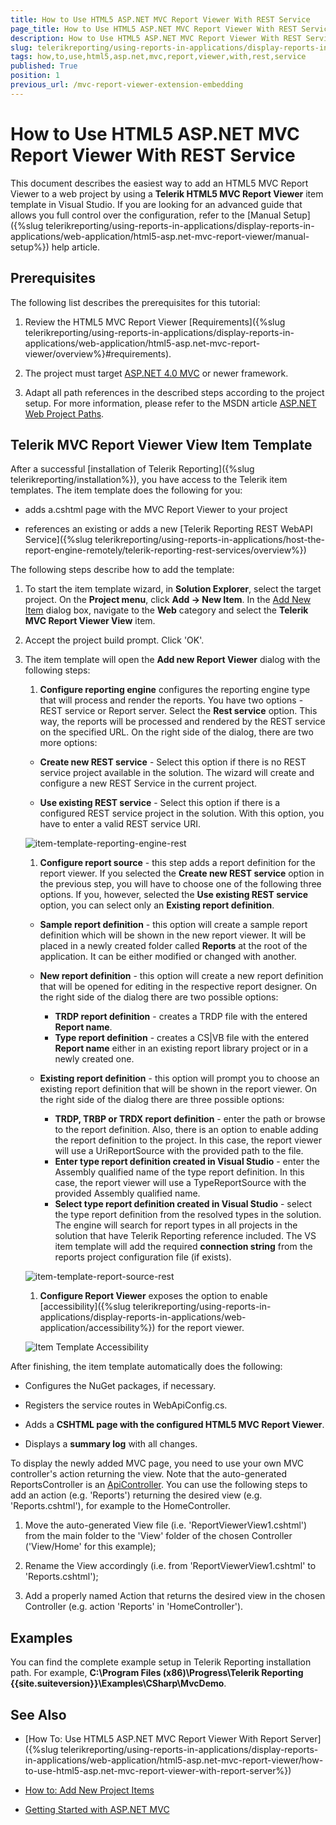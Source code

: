 ```yaml
---
title: How to Use HTML5 ASP.NET MVC Report Viewer With REST Service
page_title: How to Use HTML5 ASP.NET MVC Report Viewer With REST Service 
description: How to Use HTML5 ASP.NET MVC Report Viewer With REST Service
slug: telerikreporting/using-reports-in-applications/display-reports-in-applications/web-application/html5-asp.net-mvc-report-viewer/how-to-use-html5-asp.net-mvc-report-viewer-with-rest-service
tags: how,to,use,html5,asp.net,mvc,report,viewer,with,rest,service
published: True
position: 1
previous_url: /mvc-report-viewer-extension-embedding
---
```


# How to Use HTML5 ASP.NET MVC Report Viewer With REST Service

This document describes the easiest way to add an HTML5 MVC Report Viewer to a web project by using a __Telerik HTML5 MVC Report Viewer__ item template in Visual Studio. If you are looking for an advanced guide that allows you full control over the configuration, refer to the [Manual Setup]({%slug telerikreporting/using-reports-in-applications/display-reports-in-applications/web-application/html5-asp.net-mvc-report-viewer/manual-setup%}) help article. 

## Prerequisites

The following list describes the prerequisites for this tutorial: 

1. Review the HTML5 MVC Report Viewer [Requirements]({%slug telerikreporting/using-reports-in-applications/display-reports-in-applications/web-application/html5-asp.net-mvc-report-viewer/overview%}#requirements). 

1. The project must target [ASP.NET 4.0 MVC](https://dotnet.microsoft.com/apps/aspnet/mvc) or newer framework. 

1. Adapt all path references in the described steps according to the project setup. For more information, please refer to the MSDN article [ASP.NET Web Project Paths](https://docs.microsoft.com/en-us/previous-versions/ms178116(v=vs.140)). 

## Telerik MVC Report Viewer View Item Template

After a successful [installation of Telerik Reporting]({%slug telerikreporting/installation%}), you have access to the Telerik item templates. The item template does the following for you: 

* adds a.cshtml page with the MVC Report Viewer to your project 

* references an existing or adds a new [Telerik Reporting REST WebAPI Service]({%slug telerikreporting/using-reports-in-applications/host-the-report-engine-remotely/telerik-reporting-rest-services/overview%})

The following steps describe how to add the template: 

1. To start the item template wizard, in __Solution Explorer__, select the target project. On the __Project menu__, click __Add -> New Item__. In the [Add New Item](https://msdn.microsoft.com/en-us/library/w0572c5b%28v=vs.100%29.aspx) dialog box, navigate to the __Web__ category and select the __Telerik MVC Report Viewer View__ item. 

1. Accept the project build prompt. Click 'OK'. 

1. The item template will open the __Add new Report Viewer__ dialog with the following steps: 

   1. __Configure reporting engine__ configures the reporting engine type that will process and render the reports. You have two options - REST service or Report server. Select the __Rest service__ option. This way, the reports will be processed and rendered by the REST service on the specified URL. On the right side of the dialog, there are two more options: 

     + __Create new REST service__ - Select this option if there is no REST service project available in the solution. The wizard will create and configure a new REST Service in the current project. 

     + __Use existing REST service__ - Select this option if there is a configured REST service project in the solution. With this option, you have to enter a valid REST service URI. 

     ![item-template-reporting-engine-rest](images/item-template-reporting-engine-rest.png)

   1. __Configure report source__ - this step adds a report definition for the report viewer. If you selected the __Create new REST service__ option in the previous step, you will have to choose one of the following three options. If you, however, selected the __Use existing REST service__ option, you can select only an __Existing report definition__. 

     + __Sample report definition__ - this option will create a sample report definition which will be shown in the new report viewer. It will be placed in a newly created folder called __Reports__ at the root of the application. It can be either modified or changed with another. 

     + __New report definition__ - this option will create a new report definition that will be opened for editing in the respective report designer. On the right side of the dialog there are two possible options: 

        - __TRDP report definition__ - creates a TRDP file with the entered __Report name__. 
        - __Type report definition__ - creates a CS|VB file with the entered __Report name__ either in an existing report library project or in a newly created one. 

     + __Existing report definition__ - this option will prompt you to choose an existing report definition that will be shown in the report viewer. On the right side of the dialog there are three possible options: 

        - __TRDP, TRBP or TRDX report definition__ - enter the path or browse to the report definition. Also, there is an option to enable adding the report definition to the project. In this case, the report viewer will use a UriReportSource with the provided path to the file. 
        - __Enter type report definition created in Visual Studio__ - enter the Assembly qualified name of the type report definition. In this case, the report viewer will use a TypeReportSource with the provided Assembly qualified name. 
        - __Select type report definition created in Visual Studio__ - select the type report definition from the resolved types in the solution. The engine will search for report types in all projects in the solution that have Telerik Reporting reference included. The VS item template will add the required __connection string__ from the reports project configuration file (if exists). 

     ![item-template-report-source-rest](images/item-template-report-source-rest.png)

   1. __Configure Report Viewer__ exposes the option to enable [accessibility]({%slug telerikreporting/using-reports-in-applications/display-reports-in-applications/web-application/accessibility%}) for the report viewer. 

     ![Item Template Accessibility](images/item-template-accessibility.png)

After finishing, the item template automatically does the following: 

* Configures the NuGet packages, if necessary. 

* Registers the service routes in WebApiConfig.cs. 

* Adds a __CSHTML page with the configured HTML5 MVC Report Viewer__. 

* Displays a __summary log__ with all changes. 

To display the newly added MVC page, you need to use your own MVC controller's action returning the view. Note that the auto-generated ReportsController is an [ApiController](https://msdn.microsoft.com/en-us/library/system.web.http.apicontroller(v=vs.118).aspx). You can use the following steps to add an action (e.g. 'Reports') returning the desired view (e.g. 'Reports.cshtml'), for example to the HomeController. 

1. Move the auto-generated View file (i.e. 'ReportViewerView1.cshtml') from the main folder to the 'View' folder of the chosen Controller ('View/Home' for this example); 

1. Rename the View accordingly (i.e. from 'ReportViewerView1.cshtml' to 'Reports.cshtml'); 

1. Add a properly named Action that returns the desired view in the chosen Controller (e.g. action 'Reports' in 'HomeController'). 

## Examples

You can find the complete example setup in Telerik Reporting installation path. For example, __C:\Program Files (x86)\Progress\Telerik Reporting {{site.suiteversion}}\Examples\CSharp\MvcDemo__. 

## See Also

* [How To: Use HTML5 ASP.NET MVC Report Viewer With Report Server]({%slug telerikreporting/using-reports-in-applications/display-reports-in-applications/web-application/html5-asp.net-mvc-report-viewer/how-to-use-html5-asp.net-mvc-report-viewer-with-report-server%})

* [How to: Add New Project Items](https://msdn.microsoft.com/en-us/library/w0572c5b%28v=vs.100%29.aspx)

* [Getting Started with ASP.NET MVC](http://www.asp.net/mvc/overview/getting-started/introduction/getting-started)
